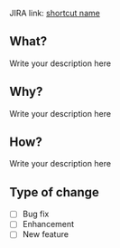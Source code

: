 JIRA link: [shortcut name](url)

## What?   
Write your description here

## Why?  
Write your description here

## How?  
Write your description here

## Type of change  
- [ ] Bug fix
- [ ] Enhancement
- [ ] New feature 